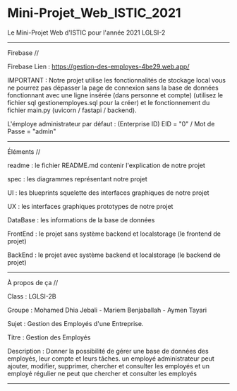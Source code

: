 # Mini-Projet_Web_ISTIC_2021
Le Mini-Projet Web d'ISTIC pour l'année 2021 LGLSI-2

--------------------------------------------------

Firebase //

Firebase Lien : https://gestion-des-employes-4be29.web.app/

IMPORTANT : Notre projet utilise les fonctionnalités de stockage local
vous ne pourrez pas dépasser la page de connexion sans la base de données 
fonctionnant avec une ligne insérée (dans personne et compte) (utilisez le fichier sql 
gestionemployes.sql pour la créer) et le fonctionnement 
du fichier main.py (uvicorn / fastapi / backend).

L'émploye administrateur par défaut : (Enterprise ID) EID = "0" / Mot de Passe = "admin"

--------------------------------------------------

Éléments //

readme   : le fichier README.md contenir l'explication de notre projet

spec     : les diagrammes représentant notre projet

UI       : les blueprints squelette des interfaces graphiques de notre projet 

UX       : les interfaces graphiques prototypes de notre projet 

DataBase : les informations de la base de données 

FrontEnd : le projet sans système backend et localstorage (le frontend de projet)

BackEnd  : le projet avec système backend et localstorage (le backend de projet)


--------------------------------------------------

À propos de ça //

Class : LGLSI-2B

Groupe : Mohamed Dhia Jebali - Mariem Benjaballah - Aymen Tayari

Sujet : Gestion des Employés d'une Entreprise.

Titre : Gestion des Employés

Description : Donner la possibilité de gérer une base de données des employés, leur compte et leurs tâches.
un employé administrateur peut ajouter, modifier, supprimer, chercher et consulter les employés
et un employé régulier ne peut que chercher et consulter les employés 

--------------------------------------------------

